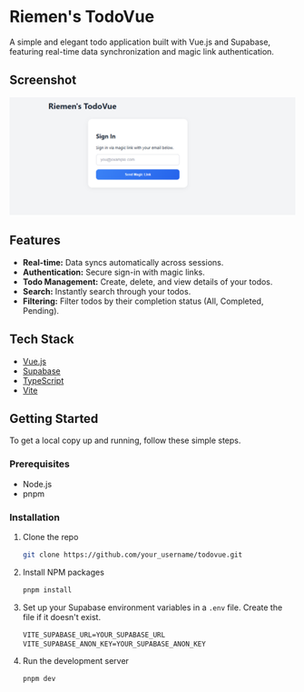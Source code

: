 # Riemen's TodoVue

A simple and elegant todo application built with Vue.js and Supabase, featuring real-time data synchronization and magic link authentication.

## Screenshot
![TodoVue Screenshot](screen.png)

## Features
- **Real-time:** Data syncs automatically across sessions.
- **Authentication:** Secure sign-in with magic links.
- **Todo Management:** Create, delete, and view details of your todos.
- **Search:** Instantly search through your todos.
- **Filtering:** Filter todos by their completion status (All, Completed, Pending).

## Tech Stack
- [Vue.js](https://vuejs.org/)
- [Supabase](https://supabase.io/)
- [TypeScript](https://www.typescriptlang.org/)
- [Vite](https://vitejs.dev/)

## Getting Started
To get a local copy up and running, follow these simple steps.

### Prerequisites
- Node.js
- pnpm

### Installation
1. Clone the repo
   ```sh
   git clone https://github.com/your_username/todovue.git
   ```
2. Install NPM packages
   ```sh
   pnpm install
   ```
3. Set up your Supabase environment variables in a `.env` file. Create the file if it doesn't exist.
   ```
   VITE_SUPABASE_URL=YOUR_SUPABASE_URL
   VITE_SUPABASE_ANON_KEY=YOUR_SUPABASE_ANON_KEY
   ```
4. Run the development server
   ```sh
   pnpm dev
   ```
